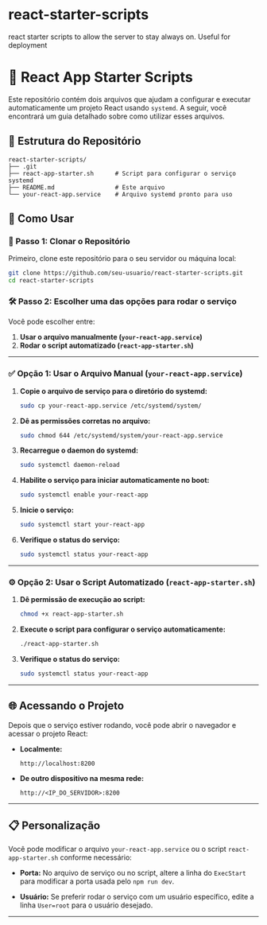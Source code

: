 # react-starter-scripts

react starter scripts to allow the server to stay always on. Useful for deployment

# 📘 React App Starter Scripts

Este repositório contém dois arquivos que ajudam a configurar e executar automaticamente um projeto React usando `systemd`. A seguir, você encontrará um guia detalhado sobre como utilizar esses arquivos.

## 📂 Estrutura do Repositório

```
react-starter-scripts/
├── .git
├── react-app-starter.sh      # Script para configurar o serviço systemd
├── README.md                 # Este arquivo
└── your-react-app.service    # Arquivo systemd pronto para uso
```

## 🚀 Como Usar

### 🔧 Passo 1: Clonar o Repositório

Primeiro, clone este repositório para o seu servidor ou máquina local:

```bash
git clone https://github.com/seu-usuario/react-starter-scripts.git
cd react-starter-scripts
```

### 🛠️ Passo 2: Escolher uma das opções para rodar o serviço

Você pode escolher entre:

1. **Usar o arquivo manualmente (`your-react-app.service`)**
2. **Rodar o script automatizado (`react-app-starter.sh`)**

---

### ✅ **Opção 1: Usar o Arquivo Manual (`your-react-app.service`)**

1. **Copie o arquivo de serviço para o diretório do systemd:**

   ```bash
   sudo cp your-react-app.service /etc/systemd/system/
   ```

2. **Dê as permissões corretas no arquivo:**

   ```bash
   sudo chmod 644 /etc/systemd/system/your-react-app.service
   ```

3. **Recarregue o daemon do systemd:**

   ```bash
   sudo systemctl daemon-reload
   ```

4. **Habilite o serviço para iniciar automaticamente no boot:**

   ```bash
   sudo systemctl enable your-react-app
   ```

5. **Inicie o serviço:**

   ```bash
   sudo systemctl start your-react-app
   ```

6. **Verifique o status do serviço:**
   ```bash
   sudo systemctl status your-react-app
   ```

---

### ⚙️ **Opção 2: Usar o Script Automatizado (`react-app-starter.sh`)**

1. **Dê permissão de execução ao script:**

   ```bash
   chmod +x react-app-starter.sh
   ```

2. **Execute o script para configurar o serviço automaticamente:**

   ```bash
   ./react-app-starter.sh
   ```

3. **Verifique o status do serviço:**
   ```bash
   sudo systemctl status your-react-app
   ```

---

## 🌐 Acessando o Projeto

Depois que o serviço estiver rodando, você pode abrir o navegador e acessar o projeto React:

- **Localmente:**
  ```
  http://localhost:8200
  ```
- **De outro dispositivo na mesma rede:**
  ```
  http://<IP_DO_SERVIDOR>:8200
  ```

---

## 📋 Personalização

Você pode modificar o arquivo `your-react-app.service` ou o script `react-app-starter.sh` conforme necessário:

- **Porta:**
  No arquivo de serviço ou no script, altere a linha do `ExecStart` para modificar a porta usada pelo `npm run dev`.

- **Usuário:**
  Se preferir rodar o serviço com um usuário específico, edite a linha `User=root` para o usuário desejado.

---
